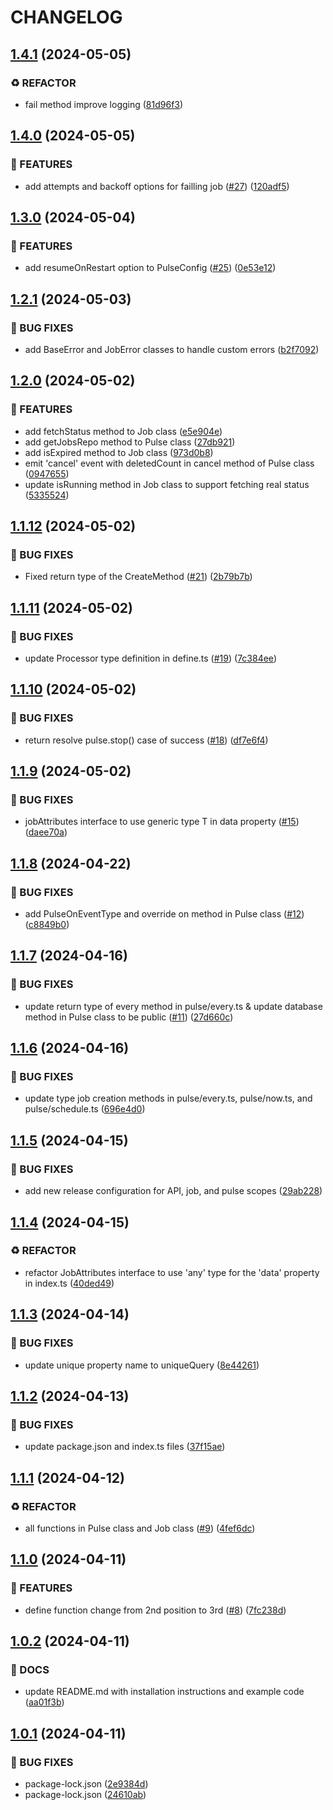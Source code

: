 # CHANGELOG

## [1.4.1](https://github.com/pulsecron/pulse/compare/v1.4.0...v1.4.1) (2024-05-05)


### ♻️ REFACTOR

* fail method improve logging ([81d96f3](https://github.com/pulsecron/pulse/commit/81d96f39fdcb839b35df2b7359cc622591f9fe2d))

## [1.4.0](https://github.com/pulsecron/pulse/compare/v1.3.0...v1.4.0) (2024-05-05)


### 🚀 FEATURES

* add attempts and backoff options for failling job ([#27](https://github.com/pulsecron/pulse/issues/27)) ([120adf5](https://github.com/pulsecron/pulse/commit/120adf58b2647f107a656fc8168a654d7877e496))

## [1.3.0](https://github.com/pulsecron/pulse/compare/v1.2.1...v1.3.0) (2024-05-04)


### 🚀 FEATURES

* add resumeOnRestart option to PulseConfig ([#25](https://github.com/pulsecron/pulse/issues/25)) ([0e53e12](https://github.com/pulsecron/pulse/commit/0e53e12f692798d6107afec860893749ed642858))

## [1.2.1](https://github.com/pulsecron/pulse/compare/v1.2.0...v1.2.1) (2024-05-03)


### 🐛 BUG FIXES

* add BaseError and JobError classes to handle custom errors ([b2f7092](https://github.com/pulsecron/pulse/commit/b2f7092adccd154c314bb1e7650cbc02c1862e81))

## [1.2.0](https://github.com/pulsecron/pulse/compare/v1.1.12...v1.2.0) (2024-05-02)


### 🚀 FEATURES

* add fetchStatus method to Job class ([e5e904e](https://github.com/pulsecron/pulse/commit/e5e904e0769808dc19b38d76623e8f63b17ac110))
* add getJobsRepo method to Pulse class ([27db921](https://github.com/pulsecron/pulse/commit/27db9210a516b4258e0f89e2d00ba4eb5e42ef30))
* add isExpired method to Job class ([973d0b8](https://github.com/pulsecron/pulse/commit/973d0b8c448ad6de5cb61c6438d16ff690f9ef2e))
* emit 'cancel' event with deletedCount in cancel method of Pulse class ([0947655](https://github.com/pulsecron/pulse/commit/0947655ec43179b3a9004a0e4c94a0b19e751c89))
* update isRunning method in Job class to support fetching real status ([5335524](https://github.com/pulsecron/pulse/commit/533552495393943209c1e533a109e3338a11b155))

## [1.1.12](https://github.com/pulsecron/pulse/compare/v1.1.11...v1.1.12) (2024-05-02)


### 🐛 BUG FIXES

* Fixed return type of the CreateMethod ([#21](https://github.com/pulsecron/pulse/issues/21)) ([2b79b7b](https://github.com/pulsecron/pulse/commit/2b79b7b16234aa2c8a39395f16c40c5153c1ddbd))

## [1.1.11](https://github.com/pulsecron/pulse/compare/v1.1.10...v1.1.11) (2024-05-02)


### 🐛 BUG FIXES

* update Processor type definition in define.ts ([#19](https://github.com/pulsecron/pulse/issues/19)) ([7c384ee](https://github.com/pulsecron/pulse/commit/7c384ee16e91fb49dea5617ba21fce43112678a7))

## [1.1.10](https://github.com/pulsecron/pulse/compare/v1.1.9...v1.1.10) (2024-05-02)


### 🐛 BUG FIXES

* return resolve pulse.stop() case of success ([#18](https://github.com/pulsecron/pulse/issues/18)) ([df7e6f4](https://github.com/pulsecron/pulse/commit/df7e6f48c9ca545728689e954505088d36ca3081))

## [1.1.9](https://github.com/pulsecron/pulse/compare/v1.1.8...v1.1.9) (2024-05-02)


### 🐛 BUG FIXES

* jobAttributes interface to use generic type T in data property ([#15](https://github.com/pulsecron/pulse/issues/15)) ([daee70a](https://github.com/pulsecron/pulse/commit/daee70a06acc4bf6679e7592b5f5cde0bb4b74d0))

## [1.1.8](https://github.com/pulsecron/pulse/compare/v1.1.7...v1.1.8) (2024-04-22)


### 🐛 BUG FIXES

* add PulseOnEventType and override on method in Pulse class ([#12](https://github.com/pulsecron/pulse/issues/12)) ([c8849b0](https://github.com/pulsecron/pulse/commit/c8849b0b34e9ca9d0d2c3e00ccbd8222530e09c4))

## [1.1.7](https://github.com/pulsecron/pulse/compare/v1.1.6...v1.1.7) (2024-04-16)


### 🐛 BUG FIXES

* update return type of every method in pulse/every.ts & update database method in Pulse class to be public ([#11](https://github.com/pulsecron/pulse/issues/11)) ([27d660c](https://github.com/pulsecron/pulse/commit/27d660c586364a5b7cdf79577c984fe191bbf6a3))

## [1.1.6](https://github.com/pulsecron/pulse/compare/v1.1.5...v1.1.6) (2024-04-16)


### 🐛 BUG FIXES

* update type job creation methods in pulse/every.ts, pulse/now.ts, and pulse/schedule.ts ([696e4d0](https://github.com/pulsecron/pulse/commit/696e4d0e967acdbf9c6d4a4fc0fe26eb0e078820))

## [1.1.5](https://github.com/pulsecron/pulse/compare/v1.1.4...v1.1.5) (2024-04-15)


### 🐛 BUG FIXES

* add new release configuration for API, job, and pulse scopes ([29ab228](https://github.com/pulsecron/pulse/commit/29ab2289d2adaffad03708be0443b1e057941ff1))

## [1.1.4](https://github.com/pulsecron/pulse/compare/v1.1.3...v1.1.4) (2024-04-15)


### ♻️ REFACTOR

*  refactor JobAttributes interface to use 'any' type for the 'data' property in index.ts ([40ded49](https://github.com/pulsecron/pulse/commit/40ded49ca9dc640a57a04227c4e79608da6d413c))

## [1.1.3](https://github.com/pulsecron/pulse/compare/v1.1.2...v1.1.3) (2024-04-14)


### 🐛 BUG FIXES

* update unique property name to uniqueQuery ([8e44261](https://github.com/pulsecron/pulse/commit/8e44261792dd489927a8528861304c1515b8538d))

## [1.1.2](https://github.com/pulsecron/pulse/compare/v1.1.1...v1.1.2) (2024-04-13)


### 🐛 BUG FIXES

* update package.json and index.ts files ([37f15ae](https://github.com/pulsecron/pulse/commit/37f15aee08613fc9d1cd92c3542e9bee6ca55ebf))

## [1.1.1](https://github.com/pulsecron/pulse/compare/v1.1.0...v1.1.1) (2024-04-12)


### ♻️ REFACTOR

* all functions in Pulse class and Job class ([#9](https://github.com/pulsecron/pulse/issues/9)) ([4fef6dc](https://github.com/pulsecron/pulse/commit/4fef6dc2dbf6c695d3cc722a7a8fb0ab48db3cd1))

## [1.1.0](https://github.com/pulsecron/pulse/compare/v1.0.2...v1.1.0) (2024-04-11)


### 🚀 FEATURES

* define function change from 2nd position to 3rd ([#8](https://github.com/pulsecron/pulse/issues/8)) ([7fc238d](https://github.com/pulsecron/pulse/commit/7fc238d8f839a59e528d25083e478acada06d85c))

## [1.0.2](https://github.com/pulsecron/pulse/compare/v1.0.1...v1.0.2) (2024-04-11)


### 📝 DOCS

* update README.md with installation instructions and example code ([aa01f3b](https://github.com/pulsecron/pulse/commit/aa01f3b9951ebd0c291556f377b8cf53899f7b04))

## [1.0.1](https://github.com/pulsecron/pulse/compare/v1.0.0...v1.0.1) (2024-04-11)


### 🐛 BUG FIXES

* package-lock.json ([2e9384d](https://github.com/pulsecron/pulse/commit/2e9384d3d9247591aa73260e1386f2f513e796f5))
* package-lock.json ([24610ab](https://github.com/pulsecron/pulse/commit/24610abc3bf8c58e579e4ae04cd0f18c81cd35fc))
